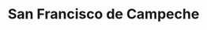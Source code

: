 ---
title: San Francisco de Campeche
url: /san-francisco-de-campeche/
latitude: 19.845
longitude: -90.537
---